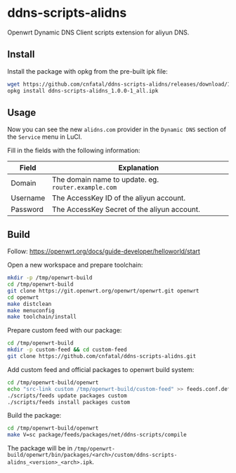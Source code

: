 # ddns-scripts-alidns

Openwrt Dynamic DNS Client scripts extension for aliyun DNS.

## Install

Install the package with opkg from the pre-built ipk file:

```sh
wget https://github.com/cnfatal/ddns-scripts-alidns/releases/download/1.0.0/ddns-scripts-alidns_1.0.0-1_all.ipk
opkg install ddns-scripts-alidns_1.0.0-1_all.ipk
```

## Usage

Now you can see the new `alidns.com` provider in the `Dynamic DNS` section of the `Service` menu in LuCI.

Fill in the fields with the following information:

| Field | Explanation |
| --- | --- |
| Domain | The domain name to update. eg. `router.example.com` |
| Username | The AccessKey ID of the aliyun account. |
| Password | The AccessKey Secret of the aliyun account. |

## Build

Follow: <https://openwrt.org/docs/guide-developer/helloworld/start>

Open a new workspace and prepare toolchain:

```sh
mkdir -p /tmp/openwrt-build
cd /tmp/openwrt-build
git clone https://git.openwrt.org/openwrt/openwrt.git openwrt
cd openwrt
make distclean
make menuconfig
make toolchain/install
```

Prepare custom feed with our package:

```sh
cd /tmp/openwrt-build
mkdir -p custom-feed && cd custom-feed
git clone https://github.com/cnfatal/ddns-scripts-alidns.git
```

Add custom feed and official packages to openwrt build system:

```sh
cd /tmp/openwrt-build/openwrt
echo "src-link custom /tmp/openwrt-build/custom-feed" >> feeds.conf.default
./scripts/feeds update packages custom
./scripts/feeds install packages custom
```

Build the package:

```sh
cd /tmp/openwrt-build/openwrt
make V=sc package/feeds/packages/net/ddns-scripts/compile
```

The package will be in `/tmp/openwrt-build/openwrt/bin/packages/<arch>/custom/ddns-scripts-alidns_<version>_<arch>.ipk`.
